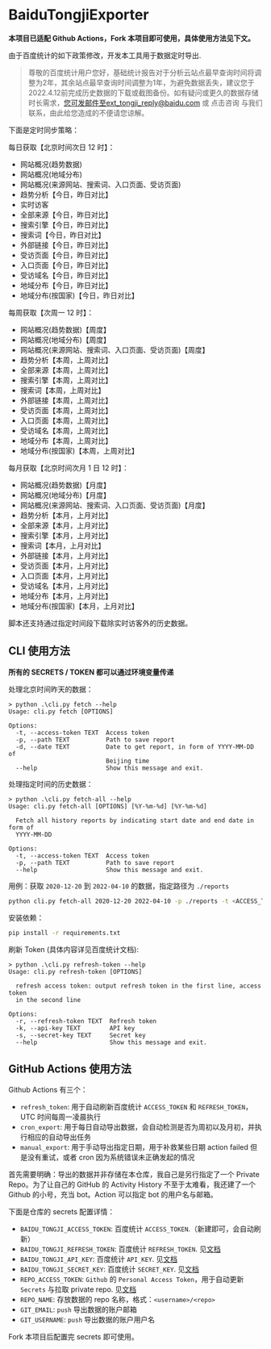 # BaiduTongjiExporter

**本项目已适配 Github Actions，Fork 本项目即可使用，具体使用方法见下文。**

由于百度统计的如下政策修改，开发本工具用于数据定时导出.

> 尊敬的百度统计用户您好，基础统计报告对于分析云站点最早查询时间将调整为2年，其余站点最早查询时间调整为1年，为避免数据丢失，建议您于2022.4.12前完成历史数据的下载或截图备份。如有疑问或更久的数据存储时长需求，您可发邮件至ext_tongji_reply@baidu.com 或 点击咨询 与我们联系，由此给您造成的不便请您谅解。 

下面是定时同步策略：

每日获取【北京时间次日 12 时】：
* 网站概况(趋势数据)
* 网站概况(地域分布)
* 网站概况(来源网站、搜索词、入口页面、受访页面)
* 趋势分析【今日，昨日对比】
* 实时访客
* 全部来源【今日，昨日对比】
* 搜索引擎【今日，昨日对比】
* 搜索词【今日，昨日对比】
* 外部链接【今日，昨日对比】
* 受访页面【今日，昨日对比】
* 入口页面【今日，昨日对比】
* 受访域名【今日，昨日对比】
* 地域分布【今日，昨日对比】
* 地域分布(按国家)【今日，昨日对比】

每周获取【次周一 12 时】：
* 网站概况(趋势数据)【周度】
* 网站概况(地域分布)【周度】
* 网站概况(来源网站、搜索词、入口页面、受访页面)【周度】
* 趋势分析【本周，上周对比】
* 全部来源【本周，上周对比】
* 搜索引擎【本周，上周对比】
* 搜索词【本周，上周对比】
* 外部链接【本周，上周对比】
* 受访页面【本周，上周对比】
* 入口页面【本周，上周对比】
* 受访域名【本周，上周对比】
* 地域分布【本周，上周对比】
* 地域分布(按国家)【本周，上周对比】

每月获取【北京时间次月 1 日 12 时】：
* 网站概况(趋势数据)【月度】
* 网站概况(地域分布)【月度】
* 网站概况(来源网站、搜索词、入口页面、受访页面)【月度】
* 趋势分析【本月，上月对比】
* 全部来源【本月，上月对比】
* 搜索引擎【本月，上月对比】
* 搜索词【本月，上月对比】
* 外部链接【本月，上月对比】
* 受访页面【本月，上月对比】
* 入口页面【本月，上月对比】
* 受访域名【本月，上月对比】
* 地域分布【本月，上月对比】
* 地域分布(按国家)【本月，上月对比】

脚本还支持通过指定时间段下载除实时访客外的历史数据。

## CLI 使用方法

**所有的 SECRETS / TOKEN 都可以通过环境变量传递**

处理北京时间昨天的数据：

```
> python .\cli.py fetch --help
Usage: cli.py fetch [OPTIONS]

Options:
  -t, --access-token TEXT  Access token
  -p, --path TEXT          Path to save report
  -d, --date TEXT          Date to get report, in form of YYYY-MM-DD of
                           Beijing time
  --help                   Show this message and exit.
```

处理指定时间的历史数据：

```
> python .\cli.py fetch-all --help
Usage: cli.py fetch-all [OPTIONS] [%Y-%m-%d] [%Y-%m-%d]

  Fetch all history reports by indicating start date and end date in form of
  YYYY-MM-DD

Options:
  -t, --access-token TEXT  Access token
  -p, --path TEXT          Path to save report
  --help                   Show this message and exit.
```

用例：获取 `2020-12-20` 到 `2022-04-10` 的数据，指定路径为 `./reports`

```bash
python cli.py fetch-all 2020-12-20 2022-04-10 -p ./reports -t <ACCESS_TOKEN>
```

安装依赖：

```bash
pip install -r requirements.txt
```

刷新 Token (具体内容详见百度统计文档):

```
> python .\cli.py refresh-token --help
Usage: cli.py refresh-token [OPTIONS]

  refresh access token: output refresh token in the first line, access token
  in the second line

Options:
  -r, --refresh-token TEXT  Refresh token
  -k, --api-key TEXT        API key
  -s, --secret-key TEXT     Secret key
  --help                    Show this message and exit.
```

## GitHub Actions 使用方法

Github Actions 有三个：

* `refresh_token`: 用于自动刷新百度统计 `ACCESS_TOKEN` 和 `REFRESH_TOKEN`，UTC 时间每周一凌晨执行
* `cron_export`: 用于每日自动导出数据，会自动检测是否为周初以及月初，并执行相应的自动导出任务
* `manual_export`: 用于手动导出指定日期，用于补救某些日期 action failed 但是没有重试，或者 cron 因为系统错误未正确发起的情况

首先需要明确：导出的数据并非存储在本仓库，我自己是另行指定了一个 Private Repo。为了让自己的 GitHub 的 Activity History 不至于太难看，我还建了一个 Github 的小号，充当 bot。Action 可以指定 bot 的用户名与邮箱。

下面是仓库的 secrets 配置详情：

* `BAIDU_TONGJI_ACCESS_TOKEN`: 百度统计 `ACCESS_TOKEN`.（新建即可，会自动刷新）
* `BAIDU_TONGJI_REFRESH_TOKEN`: 百度统计 `REFRESH_TOKEN`. 见[文档](https://tongji.baidu.com/api/manual/)
* `BAIDU_TONGJI_API_KEY`: 百度统计 `API_KEY`. 见[文档](https://tongji.baidu.com/api/manual/)
* `BAIDU_TONGJI_SECRET_KEY`: 百度统计 `SECRET_KEY`. 见[文档](https://tongji.baidu.com/api/manual/)
* `REPO_ACCESS_TOKEN`: `Github` 的 `Personal Access Token`，用于自动更新 `Secrets` 与拉取 private repo. 见[文档](https://docs.github.com/en/enterprise-cloud@latest/authentication/keeping-your-account-and-data-secure/creating-a-personal-access-token)
* `REPO_NAME`: 存放数据的 repo 名称，格式：`<username>/<repo>`
* `GIT_EMAIL`: `push` 导出数据的账户邮箱
* `GIT_USERNAME`: `push` 导出数据的账户用户名

Fork 本项目后配置完 secrets 即可使用。
